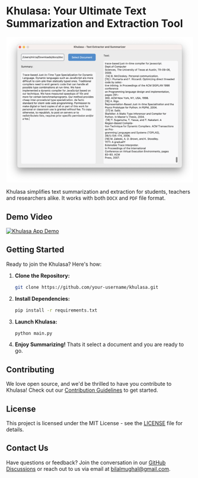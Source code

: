 # Khulasa: Your Ultimate Text Summarization and Extraction Tool

![Khulasa](khulasa.png)

Khulasa simplifies text summarization and extraction for students, teachers and researchers alike. It works with both `DOCX` and `PDF` file format.

## Demo Video
[![Khulasa App Demo](https://img.youtube.com/vi/cRC9smO4pAg/0.jpg)](https://www.youtube.com/watch?v=cRC9smO4pAg)

## Getting Started

Ready to join the Khulasa? Here's how:

1. **Clone the Repository:**

   ```bash
   git clone https://github.com/your-username/khulasa.git
   ```

2. **Install Dependencies:**

   ```bash
   pip install -r requirements.txt
   ```

3. **Launch Khulasa:**

   ```bash
   python main.py
   ```

4. **Enjoy Summarizing!** Thats it select a document and you are ready to go.

## Contributing

We love open source, and we'd be thrilled to have you contribute to Khulasa! Check out our [Contribution Guidelines](CONTRIBUTING.md) to get started.

## License

This project is licensed under the MIT License - see the [LICENSE](LICENSE) file for details.

## Contact Us

Have questions or feedback? Join the conversation in our [GitHub Discussions](https://github.com/bilalmughal/khulasa/discussions) or reach out to us via email at [bilalmughal@gmail.com](mailto:bilalmughal@gmail.com).
